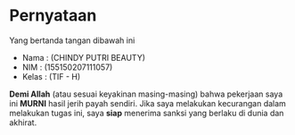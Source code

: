 # Pernyataan

Yang bertanda tangan dibawah ini

* Nama : (CHINDY PUTRI BEAUTY)
* NIM : (155150207111057)
* Kelas : (TIF - H)

**Demi Allah** (atau sesuai keyakinan masing-masing) bahwa pekerjaan saya ini **MURNI** hasil jerih payah sendiri. Jika saya melakukan kecurangan dalam melakukan tugas ini, saya **siap** menerima sanksi yang berlaku di dunia dan akhirat.
